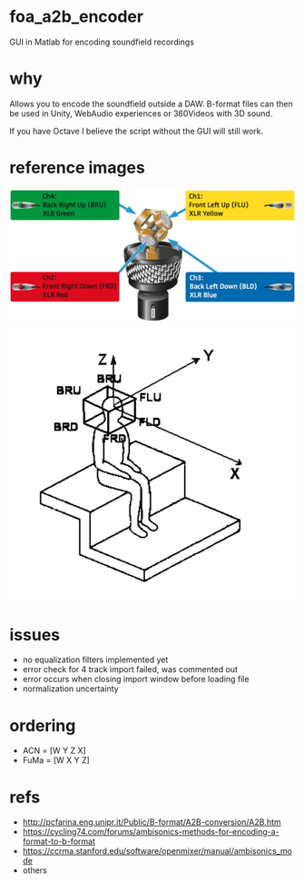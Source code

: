 # foa_a2b_encoder
GUI in Matlab for encoding soundfield recordings

# why
Allows you to encode the soundfield outside a DAW. B-format files can then be used in Unity, WebAudio experiences or 360Videos with 3D sound.

If you have Octave I believe the script without the GUI will still work.

# reference images
![ambeo](img/ambeo.jpg)
![listener](img/listener.jpg)

# issues
* no equalization filters implemented yet
* error check for 4 track import failed, was commented out
* error occurs when closing import window before loading file
* normalization uncertainty

# ordering
* ACN = [W Y Z X]
* FuMa = [W X Y Z]

# refs
* http://pcfarina.eng.unipr.it/Public/B-format/A2B-conversion/A2B.htm
* https://cycling74.com/forums/ambisonics-methods-for-encoding-a-format-to-b-format
* https://ccrma.stanford.edu/software/openmixer/manual/ambisonics_mode
* others
